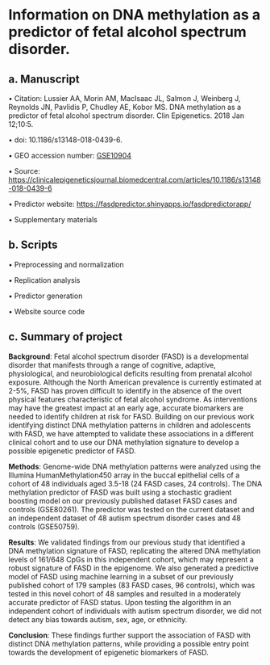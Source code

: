 # Information on DNA methylation as a predictor of fetal alcohol spectrum disorder.

## a. Manuscript
  • Citation: Lussier AA, Morin AM, MacIsaac JL, Salmon J, Weinberg J, Reynolds JN, Pavlidis P, Chudley AE, Kobor MS. DNA methylation as a predictor of fetal alcohol spectrum disorder. Clin Epigenetics. 2018 Jan 12;10:5. 
  
  • doi: 10.1186/s13148-018-0439-6.
  
  • GEO accession number: [GSE10904](https://www.ncbi.nlm.nih.gov/geo/query/acc.cgi?acc=GSE109042)
  
  • Source: https://clinicalepigeneticsjournal.biomedcentral.com/articles/10.1186/s13148-018-0439-6
  
  • Predictor website: https://fasdpredictor.shinyapps.io/fasdpredictorapp/
  
  • Supplementary materials

## b. Scripts
   • Preprocessing and normalization
   
   • Replication analysis
   
   • Predictor generation
   
   • Website source code

## c. Summary of project
**Background**: Fetal alcohol spectrum disorder (FASD) is a developmental disorder that manifests through a range of cognitive, adaptive, physiological, and neurobiological deficits resulting from prenatal alcohol exposure. Although the North American prevalence is currently estimated at 2-5%, FASD has proven difficult to identify in the absence of the overt physical features characteristic of fetal alcohol syndrome. As interventions may have the greatest impact at an early age, accurate biomarkers are needed to identify children at risk for FASD. Building on our previous work identifying distinct DNA methylation patterns in children and adolescents with FASD, we have attempted to validate these associations in a different clinical cohort and to use our DNA methylation signature to develop a possible epigenetic predictor of FASD.

**Methods**: Genome-wide DNA methylation patterns were analyzed using the Illumina HumanMethylation450 array in the buccal epithelial cells of a cohort of 48 individuals aged 3.5-18 (24 FASD cases, 24 controls). The DNA methylation predictor of FASD was built using a stochastic gradient boosting model on our previously published dataset FASD cases and controls (GSE80261). The predictor was tested on the current dataset and an independent dataset of 48 autism spectrum disorder cases and 48 controls (GSE50759).

**Results**: We validated findings from our previous study that identified a DNA methylation signature of FASD, replicating the altered DNA methylation levels of 161/648 CpGs in this independent cohort, which may represent a robust signature of FASD in the epigenome. We also generated a predictive model of FASD using machine learning in a subset of our previously published cohort of 179 samples (83 FASD cases, 96 controls), which was tested in this novel cohort of 48 samples and resulted in a moderately accurate predictor of FASD status. Upon testing the algorithm in an independent cohort of individuals with autism spectrum disorder, we did not detect any bias towards autism, sex, age, or ethnicity.

**Conclusion**: These findings further support the association of FASD with distinct DNA methylation patterns, while providing a possible entry point towards the development of epigenetic biomarkers of FASD.
